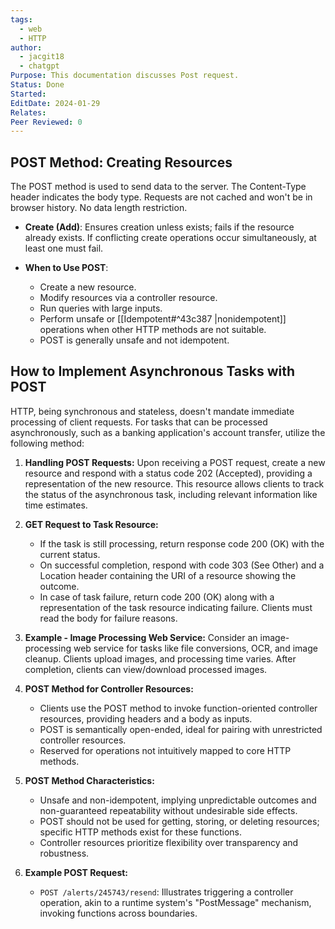 ```yaml
---
tags:
  - web
  - HTTP
author:
  - jacgit18
  - chatgpt
Purpose: This documentation discusses Post request.
Status: Done
Started: 
EditDate: 2024-01-29
Relates: 
Peer Reviewed: 0
---
```

## **POST Method: Creating Resources**

The POST method is used to send data to the server. The Content-Type header indicates the body type. Requests are not cached and won't be in browser history. No data length restriction.

- **Create (Add)**: Ensures creation unless exists; fails if the resource already exists. If conflicting create operations occur simultaneously, at least one must fail.

- **When to Use POST**:
  - Create a new resource.
  - Modify resources via a controller resource.
  - Run queries with large inputs.
  - Perform unsafe or [[Idempotent#^43c387 |nonidempotent]] operations when other HTTP methods are not suitable.
  - POST is generally unsafe and not idempotent.

## How to Implement Asynchronous Tasks with POST

HTTP, being synchronous and stateless, doesn't mandate immediate processing of client requests. For tasks that can be processed asynchronously, such as a banking application's account transfer, utilize the following method:

1. **Handling POST Requests:**
   Upon receiving a POST request, create a new resource and respond with a status code 202 (Accepted), providing a representation of the new resource. This resource allows clients to track the status of the asynchronous task, including relevant information like time estimates.

2. **GET Request to Task Resource:**
   - If the task is still processing, return response code 200 (OK) with the current status.
   - On successful completion, respond with code 303 (See Other) and a Location header containing the URI of a resource showing the outcome.
   - In case of task failure, return code 200 (OK) along with a representation of the task resource indicating failure. Clients must read the body for failure reasons.

3. **Example - Image Processing Web Service:**
   Consider an image-processing web service for tasks like file conversions, OCR, and image cleanup. Clients upload images, and processing time varies. After completion, clients can view/download processed images.

4. **POST Method for Controller Resources:**
   - Clients use the POST method to invoke function-oriented controller resources, providing headers and a body as inputs.
   - POST is semantically open-ended, ideal for pairing with unrestricted controller resources.
   - Reserved for operations not intuitively mapped to core HTTP methods.

5. **POST Method Characteristics:**
   - Unsafe and non-idempotent, implying unpredictable outcomes and non-guaranteed repeatability without undesirable side effects.
   - POST should not be used for getting, storing, or deleting resources; specific HTTP methods exist for these functions.
   - Controller resources prioritize flexibility over transparency and robustness.

6. **Example POST Request:**
   - `POST /alerts/245743/resend`: Illustrates triggering a controller operation, akin to a runtime system's "PostMessage" mechanism, invoking functions across boundaries.



